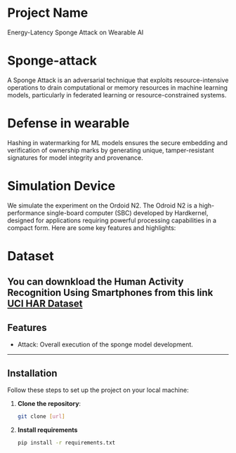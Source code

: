 # Project Name
Energy-Latency Sponge Attack on Wearable AI


# Sponge-attack
A Sponge Attack is an adversarial technique that exploits resource-intensive operations to drain computational or memory resources in machine learning models, particularly in federated learning or resource-constrained systems.

# Defense in wearable
Hashing in watermarking for ML models ensures the secure embedding and verification of ownership marks by generating unique, tamper-resistant signatures for model integrity and provenance.

# Simulation Device
We simulate the experiment on the Ordoid N2. The Odroid N2 is a high-performance single-board computer (SBC) developed by Hardkernel, designed for applications requiring powerful processing capabilities in a compact form. Here are some key features and highlights:

# Dataset

You can downkload the Human Activity Recognition Using Smartphones from this link [UCI HAR Dataset](https://archive.ics.uci.edu/dataset/240/human+activity+recognition+using+smartphones)
---
## Features

- Attack: Overall execution of the sponge model development.
<!--- - Defence: Defense against the sponge attack. --->

---

## Installation

Follow these steps to set up the project on your local machine:

1. **Clone the repository**:
   ```bash
   git clone [url]

2. **Install requirements**
   ```bash
   pip install -r requirements.txt
